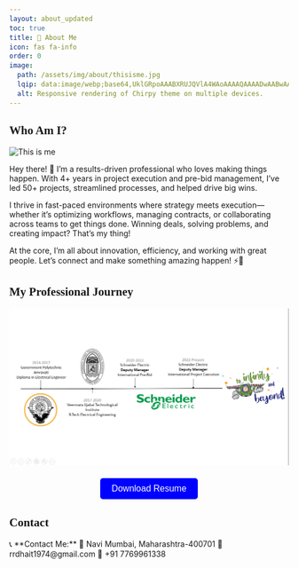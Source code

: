 ```yaml
---
layout: about_updated
toc: true
title: 🚀 About Me  
icon: fas fa-info
order: 0
image:
  path: /assets/img/about/thisisme.jpg
  lqip: data:image/webp;base64,UklGRpoAAABXRUJQVlA4WAoAAAAQAAAADwAABwAAQUxQSDIAAAARL0AmbZurmr57yyIiqE8oiG0bejIYEQTgqiDA9vqnsUSI6H+oAERp2HZ65qP/VIAWAFZQOCBCAAAA8AEAnQEqEAAIAAVAfCWkAALp8sF8rgRgAP7o9FDvMCkMde9PK7euH5M1m6VWoDXf2FkP3BqV0ZYbO6NA/VFIAAAA
  alt: Responsive rendering of Chirpy theme on multiple devices.
---
```


<h2 id="who-am-i" style="font-family: 'Architects Daughter', cursive;">Who Am I?</h2>


<img src="/assets/img/about/thisisme.jpg" alt="This is me">

Hey there! 👋 I’m a results-driven professional who loves making things happen. With 4+ years in project execution and pre-bid management, I’ve led 50+ projects, streamlined processes, and helped drive big wins.

I thrive in fast-paced environments where strategy meets execution—whether it’s optimizing workflows, managing contracts, or collaborating across teams to get things done. Winning deals, solving problems, and creating impact? That’s my thing!

At the core, I’m all about innovation, efficiency, and working with great people. Let’s connect and make something amazing happen! ⚡🚀

<h2 id="professional-journey" style="font-family: 'Architects Daughter', cursive;">My Professional Journey </h2>

<img src="/assets/img/about/journey.png" alt="This is me">

<!-- This is a button to download the resume -->

<div style="text-align: center; margin-top: 20px;">
    <form method="get" action="/assets/resume/Renuka Dhait.pdf">
        <button type="submit" style="
            background-color: blue; 
            color: white; 
            border: none; 
            padding: 10px 20px; 
            font-size: 16px; 
            cursor: pointer; 
            border-radius: 5px;
            transition: 0.3s ease-in-out;">
            Download Resume
        </button>
    </form>
</div>

<style>
    button:hover {
        background-color: darkblue; /* Darker shade when hovered */
        box-shadow: 0px 0px 10px rgba(0, 0, 255, 0.7); /* Glowing effect */
    }
</style>

<!-- --------------------------- -->

<h2 id="contact" style="font-family: 'Architects Daughter', cursive;">Contact</h2>
📞 **Contact Me:**  
📍 Navi Mumbai, Maharashtra-400701  
📧 rrdhait1974@gmail.com  
📱 +91 7769961338
